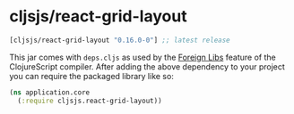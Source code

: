 # cljsjs/react-grid-layout

[](dependency)
```clojure
[cljsjs/react-grid-layout "0.16.0-0"] ;; latest release
```
[](/dependency)

This jar comes with `deps.cljs` as used by the [Foreign Libs][flibs] feature
of the ClojureScript compiler. After adding the above dependency to your project
you can require the packaged library like so:

```clojure
(ns application.core
  (:require cljsjs.react-grid-layout))
```

[flibs]: https://github.com/clojure/clojurescript/wiki/Packaging-Foreign-Dependencies
